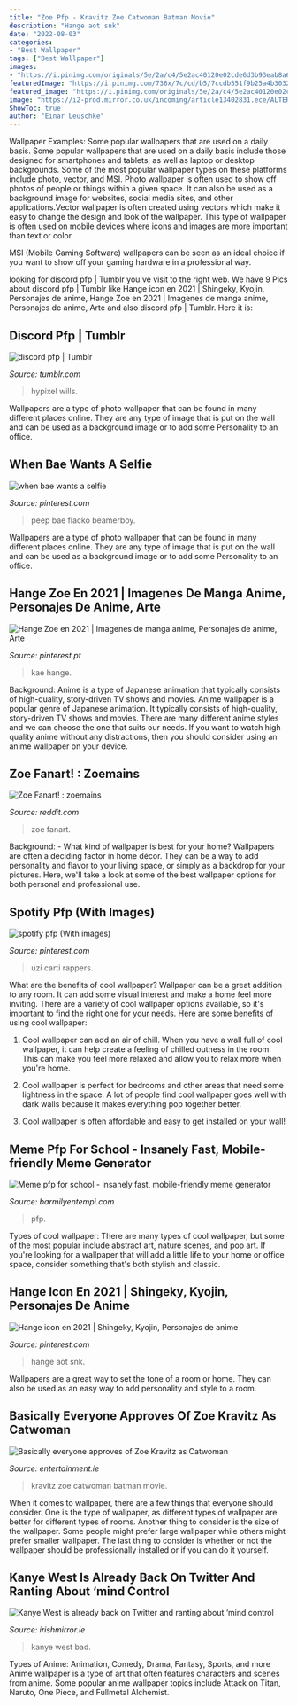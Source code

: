 ```yaml
---
title: "Zoe Pfp - Kravitz Zoe Catwoman Batman Movie"
description: "Hange aot snk"
date: "2022-08-03"
categories:
- "Best Wallpaper"
tags: ["Best Wallpaper"]
images:
- "https://i.pinimg.com/originals/5e/2a/c4/5e2ac40120e02cde6d3b93eab8a6eab9.jpg"
featuredImage: "https://i.pinimg.com/736x/7c/cd/b5/7ccdb551f9b25a4b3032f1bc370aa0dd.jpg"
featured_image: "https://i.pinimg.com/originals/5e/2a/c4/5e2ac40120e02cde6d3b93eab8a6eab9.jpg"
image: "https://i2-prod.mirror.co.uk/incoming/article13402831.ece/ALTERNATES/s1200/0_Rapper-Kanye-West-speaks-during-a-meeting-with-US-President-Trump-at-the-White-House-in-Washington.jpg"
ShowToc: true
author: "Einar Leuschke"
---
```



Wallpaper Examples: Some popular wallpapers that are used on a daily basis.
Some popular wallpapers that are used on a daily basis include those designed for smartphones and tablets, as well as laptop or desktop backgrounds. Some of the most popular wallpaper types on these platforms include photo, vector, and MSI. 
Photo wallpaper is often used to show off photos of people or things within a given space. It can also be used as a background image for websites, social media sites, and other applications.Vector wallpaper is often created using vectors which make it easy to change the design and look of the wallpaper. This type of wallpaper is often used on mobile devices where icons and images are more important than text or color. 

MSI (Mobile Gaming Software) wallpapers can be seen as an ideal choice if you want to show off your gaming hardware in a professional way.

	

		
looking for discord pfp | Tumblr you've visit to the right web. We have 9 Pics about discord pfp | Tumblr like Hange icon en 2021 | Shingeky, Kyojin, Personajes de anime, Hange Zoe en 2021 | Imagenes de manga anime, Personajes de anime, Arte and also discord pfp | Tumblr. Here it is:
		
    
## Discord Pfp | Tumblr

<img loading=lazy src="https://66.media.tumblr.com/338039a56782de62da95c6e10bd0d2f8/tumblr_paiwbxUqg91uuytcno4_500.png" onerror="this.onerror=null;this.src='https://tse4.mm.bing.net/th?id=OIP.qSXJCCn39O60Von5ki-QLQHaHa&amp;pid=15.1';" alt="discord pfp | Tumblr">

_Source: tumblr.com_

>hypixel wills. 

	



Wallpapers are a type of photo wallpaper that can be found in many different places online. They are any type of image that is put on the wall and can be used as a background image or to add some Personality to an office.

    
## When Bae Wants A Selfie

<img loading=lazy src="https://i.pinimg.com/originals/5e/2a/c4/5e2ac40120e02cde6d3b93eab8a6eab9.jpg" onerror="this.onerror=null;this.src='https://tse1.mm.bing.net/th?id=OIP.xG-pa0RjTSBkeNXUI1L2GgHaG0&amp;pid=15.1';" alt="when bae wants a selfie">

_Source: pinterest.com_

>peep bae flacko beamerboy. 

	



Wallpapers are a type of photo wallpaper that can be found in many different places online. They are any type of image that is put on the wall and can be used as a background image or to add some Personality to an office.

    
## Hange Zoe En 2021 | Imagenes De Manga Anime, Personajes De Anime, Arte

<img loading=lazy src="https://i.pinimg.com/736x/7c/cd/b5/7ccdb551f9b25a4b3032f1bc370aa0dd.jpg" onerror="this.onerror=null;this.src='https://tse3.mm.bing.net/th?id=OIP.YTzlNRIoeAVgGd55UtrwFgHaG8&amp;pid=15.1';" alt="Hange Zoe en 2021 | Imagenes de manga anime, Personajes de anime, Arte">

_Source: pinterest.pt_

>kae hange. 

	

Background: Anime is a type of Japanese animation that typically consists of high-quality, story-driven TV shows and movies.
Anime wallpaper is a popular genre of Japanese animation. It typically consists of high-quality, story-driven TV shows and movies. There are many different anime styles and we can choose the one that suits our needs. If you want to watch high quality anime without any distractions, then you should consider using an anime wallpaper on your device.

    
## Zoe Fanart! : Zoemains

<img loading=lazy src="https://i.imgur.com/rKWpXRs.png" onerror="this.onerror=null;this.src='https://tse1.mm.bing.net/th?id=OIP.P5PHLVaNBAh04dUUkDDJzgHaI2&amp;pid=15.1';" alt="Zoe Fanart! : zoemains">

_Source: reddit.com_

>zoe fanart. 

	

Background: - What kind of wallpaper is best for your home?
Wallpapers are often a deciding factor in home décor. They can be a way to add personality and flavor to your living space, or simply as a backdrop for your pictures. Here, we'll take a look at some of the best wallpaper options for both personal and professional use.

    
## Spotify Pfp (With Images)

<img loading=lazy src="https://i.pinimg.com/474x/f0/5b/26/f05b26d360accca47d39c8d21e87612f.jpg" onerror="this.onerror=null;this.src='https://tse1.mm.bing.net/th?id=OIP.8sbmjtOl-XxAJ3XnWSaKaQAAAA&amp;pid=15.1';" alt="spotify pfp (With images)">

_Source: pinterest.com_

>uzi carti rappers. 

	

What are the benefits of cool wallpaper?
Wallpaper can be a great addition to any room. It can add some visual interest and make a home feel more inviting. There are a variety of cool wallpaper options available, so it's important to find the right one for your needs. Here are some benefits of using cool wallpaper: 
1. Cool wallpaper can add an air of chill. When you have a wall full of cool wallpaper, it can help create a feeling of chilled outness in the room. This can make you feel more relaxed and allow you to relax more when you're home. 

2. Cool wallpaper is perfect for bedrooms and other areas that need some lightness in the space. A lot of people find cool wallpaper goes well with dark walls because it makes everything pop together better. 

3. Cool wallpaper is often affordable and easy to get installed on your wall!

    
## Meme Pfp For School - Insanely Fast, Mobile-friendly Meme Generator

<img loading=lazy src="https://barmilyentempi.com/dfsfrh/CPE4sHWI8qaNtb5Bgm5TXgAAAA.jpg" onerror="this.onerror=null;this.src='https://tse3.mm.bing.net/th?id=OIP.Dto_jOWBVoDuKhhcLGo-ggAAAA&amp;pid=15.1';" alt="Meme pfp for school - insanely fast, mobile-friendly meme generator">

_Source: barmilyentempi.com_

>pfp. 

	

Types of cool wallpaper:
There are many types of cool wallpaper, but some of the most popular include abstract art, nature scenes, and pop art. If you're looking for a wallpaper that will add a little life to your home or office space, consider something that's both stylish and classic.

    
## Hange Icon En 2021 | Shingeky, Kyojin, Personajes De Anime

<img loading=lazy src="https://i.pinimg.com/736x/03/1d/bb/031dbb7552388aa4e50098f81897afc1.jpg" onerror="this.onerror=null;this.src='https://tse2.mm.bing.net/th?id=OIP.sbTaWNVJcjwiCqsFZYDkDgHaHa&amp;pid=15.1';" alt="Hange icon en 2021 | Shingeky, Kyojin, Personajes de anime">

_Source: pinterest.com_

>hange aot snk. 

	

Wallpapers are a great way to set the tone of a room or home. They can also be used as an easy way to add personality and style to a room.

    
## Basically Everyone Approves Of Zoe Kravitz As Catwoman

<img loading=lazy src="https://img.resized.co/entertainment/eyJkYXRhIjoie1widXJsXCI6XCJodHRwOlxcXC9cXFwvczMtZXUtd2VzdC0xLmFtYXpvbmF3cy5jb21cXFwvZW50ZXJ0YWlubWVudGllXFxcL3VwbG9hZHNcXFwvMjAxOVxcXC8xMFxcXC8xNTA5NTQ1MVxcXC9DYXR3b21hbi5qcGdcIixcIndpZHRoXCI6MTIwMCxcImhlaWdodFwiOjYzMCxcImRlZmF1bHRcIjpcImh0dHA6XFxcL1xcXC93d3cuc3RhZ2luZy5lbnRlcnRhaW5tZW50LmllXFxcL2ltYWdlc1xcXC9uby1pbWFnZS5wbmdcIn0iLCJoYXNoIjoiZDM3NjczMzkxZjA1Nzc2NzYyMTgxMDI1ZjQyNGFlZGVkMDFlNGFlZCJ9/basically-everyone-approves-of-zoe-kravitz-as-catwoman.jpg" onerror="this.onerror=null;this.src='https://tse3.mm.bing.net/th?id=OIP.erXyZF4VXGYS1kqi7ozCrAHaD4&amp;pid=15.1';" alt="Basically everyone approves of Zoe Kravitz as Catwoman">

_Source: entertainment.ie_

>kravitz zoe catwoman batman movie. 

	

When it comes to wallpaper, there are a few things that everyone should consider. One is the type of wallpaper, as different types of wallpaper are better for different types of rooms. Another thing to consider is the size of the wallpaper. Some people might prefer large wallpaper while others might prefer smaller wallpaper. The last thing to consider is whether or not the wallpaper should be professionally installed or if you can do it yourself.

    
## Kanye West Is Already Back On Twitter And Ranting About ‘mind Control

<img loading=lazy src="https://i2-prod.mirror.co.uk/incoming/article13402831.ece/ALTERNATES/s1200/0_Rapper-Kanye-West-speaks-during-a-meeting-with-US-President-Trump-at-the-White-House-in-Washington.jpg" onerror="this.onerror=null;this.src='https://tse2.mm.bing.net/th?id=OIP.rmDpPE0OxuQ4wv12OlL-EgHaD4&amp;pid=15.1';" alt="Kanye West is already back on Twitter and ranting about ‘mind control">

_Source: irishmirror.ie_

>kanye west bad. 

	

Types of Anime: Animation, Comedy, Drama, Fantasy, Sports, and more
Anime wallpaper is a type of art that often features characters and scenes from anime. Some popular anime wallpaper topics include Attack on Titan, Naruto, One Piece, and Fullmetal Alchemist.

